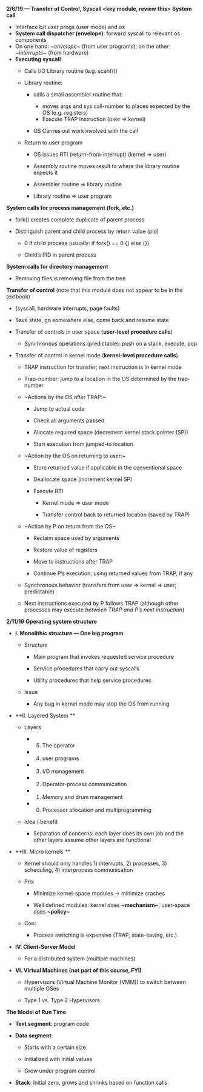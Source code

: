 **2/6/19 — Transfer of Control, Syscall <key module, review this>**
**System call**
* Interface b/t user progs (user mode) and os 
* **System call dispatcher (envelope)**: forward syscall to relevant os components 
* On one hand: *~envelope~* (from user programs); on the other: *~interrupts~* (from hardware)
* **Executing syscall**
	* Calls I/O Library routine (e.g. scanf())
	* Library routine: 
		* calls a small assembler routine that: 
			* moves args and sys call-number to places expected by the OS (e.g. registers)
			* Execute TRAP instruction (user => kernel)

		* OS Carries out work involved with the call

	* Return to user program

		* OS issues RTI (return-from-interrupt) (kernel => user)

		* Assembly routine moves result to where the library routine expects it

		* Assembler routine => library routine 

		* Library routine => user program 

**System calls for process management (fork, etc.)**
* fork() creates complete duplicate of parent process

* Distinguish parent and child process by return value (pid)

	* 0 if child process (usually: if fork() == 0 {} else {})

	* Child’s PID in parent process 

**System calls for directory management**
* Removing files is removing file from the tree 

**Transfer of control** (note that this module does not appear to be in the textbook)
* (syscall, hardware interrupts, page faults)

* Save state, go somewhere else, come back and resume state

* Transfer of controls in user space (**user-level procedure calls**)

	* Synchronous operations (predictable): push on a stack, execute, pop

* Transfer of control in kernel mode (**kernel-level procedure calls**)

	* TRAP instruction for transfer; next instruction is in kernel mode

	* Trap-number: jump to a location in the OS determined by the trap-number 

	* ~Actions by the OS after TRAP:~

		* Jump to actual code 

		* Check all arguments passed 

		* Allocate required space (decrement kernel stack pointer (SP))

		* Start execution from jumped-to location 

	* ~Action by the OS on returning to user:~

		* Store returned value if applicable in the conventional space

		* Deallocate space (increment kernel SP)

		* Execute RTI

			* Kernel mode => user mode 

			* Transfer control back to returned location (saved by TRAP)

	* ~Action by P on return from the OS~

		* Reclaim space used by arguments 

		* Restore value of registers

		* Move to instructions after TRAP

		* Continue P’s execution, using returned values from TRAP, if any

	* Synchronous behavior (transfers from user => kernel => user; predictable)

	* Next instructions executed by P follows TRAP (although other processes may execute *between TRAP and P’s next instruction*)


**2/11/19**
**Operating system structure**
* **I. Monolithic structure — One big program**

	* Structure 

		* Main program that invokes requested service procedure 

		* Service procedures that carry out syscalls 

		* Utility procedures that help service procedures 

	* Issue 

		* Any bug in kernel mode may stop the OS from running 

* **II. Layered System **

	* Layers

		* 5) The operator 

		* 4) user programs 

		* 3) I/O management 

		* 2) Operator-process communication 

		* 1) Memory and drum management

		* 0) Processor allocation and multiprogramming 

	* Idea / benefit 

		* Separation of concerns: each layer does its own job and the other layers assume other layers are functional 

* **III. Micro kernels **

	* Kernel should only handles 1) interrupts, 2) processes, 3) scheduling, 4) interprocess communication

	* Pro: 

		* Minimize kernel-space modules -> minimize crashes 

		* Well defined modules: kernel does **~mechanism~**, user-space does **~policy~**

	* Con: 

		* Process switching is expensive (TRAP, state-saving, etc.)

* **IV. Client-Server Model**

	* For a distributed system (multiple machines)

* **VI. Virtual Machines (not part of this course, FYI)**

	* Hypervisors (Virtual Machine Monitor (VMM)) to switch between multiple OSes 

	* Type 1 vs. Type 2 Hypervisors 

**The Model of Run Time**
* **Text segment**: program code <immutable>

* **Data segment**: 

	* Starts with a certain size 

	* Initialized with initial values 

	* Grow under program control 

* **Stack**: Initial zero, grows and shrinks based on function calls 


